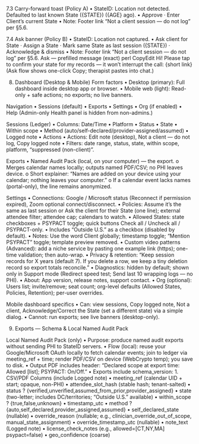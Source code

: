 ﻿7.3 Carry-forward toast (Policy A)
• StateID: Location not detected. Defaulted to last known State ({STATE}) ({AGE} ago).
• Approve · Enter Client’s current State
• Note: Footer link “Not a client session — do not log” per §5.6.

7.4 Ask banner (Policy B)
• StateID: Location not captured.
• Ask client for State · Assign a State · Mark same State as last session ({STATE}) · Acknowledge & dismiss
• Note: Footer link “Not a client session — do not log” per §5.6.
Ask — prefilled message (exact)
perl
CopyEdit
Hi! Please tap to confirm your state for my records — it won’t interrupt the call: {short link}
(Ask flow shows one-click Copy; therapist pastes into chat.)

8. Dashboard (Desktop & Mobile)
Form factors
• Desktop (primary): Full dashboard inside desktop app or browser.
• Mobile web (light): Read-only + safe actions; no exports; no live banners.

Navigation
• Sessions (default) • Exports • Settings • Org (if enabled) • Help
(Admin-only Health panel is hidden from non-admins.)

Sessions (Ledger)
• Columns: Date/Time • Platform • Status • State • Within scope • Method (auto/self-declared/provider-assigned/assumed) • Logged note • Actions
• Actions: Edit note (desktop), Not a client — do not log, Copy logged note
• Filters: date range, status, state, within scope, platform, “suppressed (non-client)”.

Exports
• Named Audit Pack (local, on your computer) — the export.
o Merges calendar names locally; outputs named PDF/CSV; no PHI leaves device.
o Short explainer: “Names are added on your device using your calendar; nothing leaves your computer.”
o If a calendar event lacks names (portal-only), the line remains anonymized.

Settings
• Connections: Google / Microsoft status (Reconnect if permission expired), Zoom optional connect/disconnect.
• Policies: Assume it’s the same as last session or Ask the client for their State (one line); external attendee filter; attendee cap; calendars to watch.
• Allowed States: state checkboxes + PSYPACT toggle; quick buttons Check all / Uncheck all / PSYPACT-only.
• Includes “Outside U.S.” as a checkbox (disabled by default).
• Notes: Use the word Client globally; timestamp toggle; “Mention PSYPACT” toggle; template preview removed.
• Custom video patterns (Advanced): add a niche service by pasting one example link (https); one-time validation; then auto-wrap.
• Privacy & retention: “Keep session records for X years (default 7). If you delete a row, we keep a tiny deletion record so export totals reconcile.”
• Diagnostics: hidden by default; shown only in Support mode (Redirect speed test; Send last 10 wrapping logs — no PHI).
• About: App version, release notes, support contact.
• Org (optional): Users list; invite/remove; seat count; org-level defaults (Allowed States, Policies, Retention); per-user overrides.

Mobile dashboard specifics
• Can: view sessions, Copy logged note, Not a client, Acknowledge/Correct the State (set a different state) via a simple dialog.
• Cannot: run exports; see live banners (desktop-only).

9. Exports — Schema & Local Named Audit Pack

Local Named Audit Pack (only)
• Purpose: produce named audit exports without sending PHI to StateID servers.
• Flow (local): reuse your Google/Microsoft OAuth locally to fetch calendar events; join to ledger via meeting_ref + time; render PDF/CSV on device (WebCrypto temp); you save to disk.
• Output PDF includes header: “Declared scope at export time: Allowed [list]; PSYPACT: On/Off.”
• Exports include schema_version: 1.
CSV/PDF Columns (include Logged note)
• meeting_ref (calendar UID + start; opaque, non-PHI)
• attendee_slot_hash (stable hash; tenant-salted)
• status ? {verified,unverified,assumed_from_prior,provider_assigned}
• state (two-letter; includes DC/territories; “Outside U.S.” available)
• within_scope ? {true,false,unknown}
• timestamp_utc
• method ? {auto,self_declared,provider_assigned,assumed}
• self_declared_state (nullable)
• override_reason (nullable; e.g., clinician_override_out_of_scope, manual_state_assignment)
• override_timestamp_utc (nullable)
• note_text (Logged note)
• license_check_notes (e.g., allowed=[CT,NY,MA] psypact=false)
• geo_confidence (coarse)
